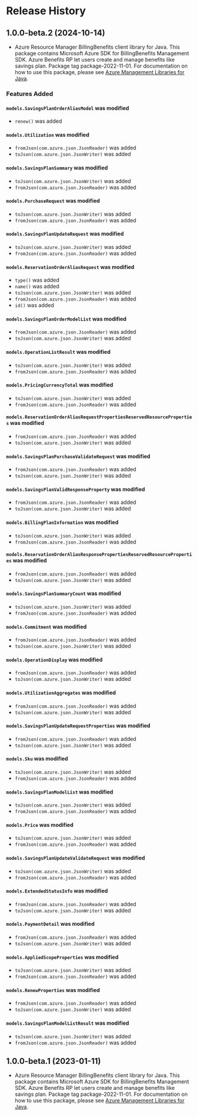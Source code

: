 # Release History

## 1.0.0-beta.2 (2024-10-14)

- Azure Resource Manager BillingBenefits client library for Java. This package contains Microsoft Azure SDK for BillingBenefits Management SDK. Azure Benefits RP let users create and manage benefits like savings plan. Package tag package-2022-11-01. For documentation on how to use this package, please see [Azure Management Libraries for Java](https://aka.ms/azsdk/java/mgmt).

### Features Added

#### `models.SavingsPlanOrderAliasModel` was modified

* `renew()` was added

#### `models.Utilization` was modified

* `fromJson(com.azure.json.JsonReader)` was added
* `toJson(com.azure.json.JsonWriter)` was added

#### `models.SavingsPlanSummary` was modified

* `toJson(com.azure.json.JsonWriter)` was added
* `fromJson(com.azure.json.JsonReader)` was added

#### `models.PurchaseRequest` was modified

* `toJson(com.azure.json.JsonWriter)` was added
* `fromJson(com.azure.json.JsonReader)` was added

#### `models.SavingsPlanUpdateRequest` was modified

* `toJson(com.azure.json.JsonWriter)` was added
* `fromJson(com.azure.json.JsonReader)` was added

#### `models.ReservationOrderAliasRequest` was modified

* `type()` was added
* `name()` was added
* `toJson(com.azure.json.JsonWriter)` was added
* `fromJson(com.azure.json.JsonReader)` was added
* `id()` was added

#### `models.SavingsPlanOrderModelList` was modified

* `fromJson(com.azure.json.JsonReader)` was added
* `toJson(com.azure.json.JsonWriter)` was added

#### `models.OperationListResult` was modified

* `toJson(com.azure.json.JsonWriter)` was added
* `fromJson(com.azure.json.JsonReader)` was added

#### `models.PricingCurrencyTotal` was modified

* `toJson(com.azure.json.JsonWriter)` was added
* `fromJson(com.azure.json.JsonReader)` was added

#### `models.ReservationOrderAliasRequestPropertiesReservedResourceProperties` was modified

* `fromJson(com.azure.json.JsonReader)` was added
* `toJson(com.azure.json.JsonWriter)` was added

#### `models.SavingsPlanPurchaseValidateRequest` was modified

* `fromJson(com.azure.json.JsonReader)` was added
* `toJson(com.azure.json.JsonWriter)` was added

#### `models.SavingsPlanValidResponseProperty` was modified

* `fromJson(com.azure.json.JsonReader)` was added
* `toJson(com.azure.json.JsonWriter)` was added

#### `models.BillingPlanInformation` was modified

* `toJson(com.azure.json.JsonWriter)` was added
* `fromJson(com.azure.json.JsonReader)` was added

#### `models.ReservationOrderAliasResponsePropertiesReservedResourceProperties` was modified

* `fromJson(com.azure.json.JsonReader)` was added
* `toJson(com.azure.json.JsonWriter)` was added

#### `models.SavingsPlanSummaryCount` was modified

* `toJson(com.azure.json.JsonWriter)` was added
* `fromJson(com.azure.json.JsonReader)` was added

#### `models.Commitment` was modified

* `fromJson(com.azure.json.JsonReader)` was added
* `toJson(com.azure.json.JsonWriter)` was added

#### `models.OperationDisplay` was modified

* `fromJson(com.azure.json.JsonReader)` was added
* `toJson(com.azure.json.JsonWriter)` was added

#### `models.UtilizationAggregates` was modified

* `fromJson(com.azure.json.JsonReader)` was added
* `toJson(com.azure.json.JsonWriter)` was added

#### `models.SavingsPlanUpdateRequestProperties` was modified

* `fromJson(com.azure.json.JsonReader)` was added
* `toJson(com.azure.json.JsonWriter)` was added

#### `models.Sku` was modified

* `toJson(com.azure.json.JsonWriter)` was added
* `fromJson(com.azure.json.JsonReader)` was added

#### `models.SavingsPlanModelList` was modified

* `toJson(com.azure.json.JsonWriter)` was added
* `fromJson(com.azure.json.JsonReader)` was added

#### `models.Price` was modified

* `toJson(com.azure.json.JsonWriter)` was added
* `fromJson(com.azure.json.JsonReader)` was added

#### `models.SavingsPlanUpdateValidateRequest` was modified

* `toJson(com.azure.json.JsonWriter)` was added
* `fromJson(com.azure.json.JsonReader)` was added

#### `models.ExtendedStatusInfo` was modified

* `fromJson(com.azure.json.JsonReader)` was added
* `toJson(com.azure.json.JsonWriter)` was added

#### `models.PaymentDetail` was modified

* `fromJson(com.azure.json.JsonReader)` was added
* `toJson(com.azure.json.JsonWriter)` was added

#### `models.AppliedScopeProperties` was modified

* `toJson(com.azure.json.JsonWriter)` was added
* `fromJson(com.azure.json.JsonReader)` was added

#### `models.RenewProperties` was modified

* `fromJson(com.azure.json.JsonReader)` was added
* `toJson(com.azure.json.JsonWriter)` was added

#### `models.SavingsPlanModelListResult` was modified

* `toJson(com.azure.json.JsonWriter)` was added
* `fromJson(com.azure.json.JsonReader)` was added

## 1.0.0-beta.1 (2023-01-11)

- Azure Resource Manager BillingBenefits client library for Java. This package contains Microsoft Azure SDK for BillingBenefits Management SDK. Azure Benefits RP let users create and manage benefits like savings plan. Package tag package-2022-11-01. For documentation on how to use this package, please see [Azure Management Libraries for Java](https://aka.ms/azsdk/java/mgmt).
